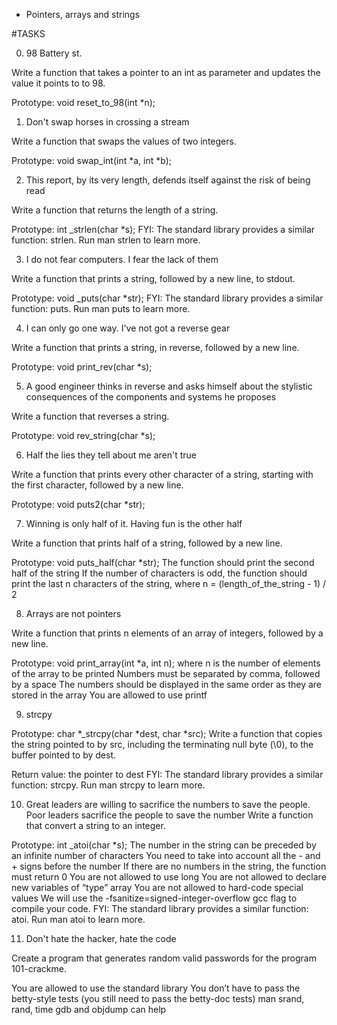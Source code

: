  - Pointers, arrays and strings

 #TASKS

 0. 98 Battery st.

 Write a function that takes a pointer to an int as parameter and updates the value it points to to 98.

 Prototype: void reset_to_98(int *n);

 1. Don't swap horses in crossing a stream

 Write a function that swaps the values of two integers.

 Prototype: void swap_int(int *a, int *b);

 2. This report, by its very length, defends itself against the risk of being read

 Write a function that returns the length of a string.

 Prototype: int _strlen(char *s);
 FYI: The standard library provides a similar function: strlen. Run man strlen to learn more.

 3. I do not fear computers. I fear the lack of them

 Write a function that prints a string, followed by a new line, to stdout.

 Prototype: void _puts(char *str);
 FYI: The standard library provides a similar function: puts. Run man puts to learn more.

 4. I can only go one way. I've not got a reverse gear

 Write a function that prints a string, in reverse, followed by a new line.

 Prototype: void print_rev(char *s);

 5. A good engineer thinks in reverse and asks himself about the stylistic consequences of the components and systems he proposes

 Write a function that reverses a string.

 Prototype: void rev_string(char *s);

 6. Half the lies they tell about me aren't true

 Write a function that prints every other character of a string, starting with the first character, followed by a new line.

 Prototype: void puts2(char *str);

 7. Winning is only half of it. Having fun is the other half

 Write a function that prints half of a string, followed by a new line.

 Prototype: void puts_half(char *str);
 The function should print the second half of the string
 If the number of characters is odd, the function should print the last n characters of the string, where n = (length_of_the_string - 1) / 2

 8. Arrays are not pointers

 Write a function that prints n elements of an array of integers, followed by a new line.

 Prototype: void print_array(int *a, int n);
 where n is the number of elements of the array to be printed
 Numbers must be separated by comma, followed by a space
 The numbers should be displayed in the same order as they are stored in the array
 You are allowed to use printf

 9. strcpy

 Prototype: char *_strcpy(char *dest, char *src);
 Write a function that copies the string pointed to by src, including the terminating null byte (\0), to the buffer pointed to by dest.

 Return value: the pointer to dest
 FYI: The standard library provides a similar function: strcpy. Run man strcpy to learn more.

 10. Great leaders are willing to sacrifice the numbers to save the people. Poor leaders sacrifice the people to save the number
 Write a function that convert a string to an integer.

 Prototype: int _atoi(char *s);
 The number in the string can be preceded by an infinite number of characters
 You need to take into account all the - and + signs before the number
 If there are no numbers in the string, the function must return 0
 You are not allowed to use long
 You are not allowed to declare new variables of “type” array
 You are not allowed to hard-code special values
 We will use the -fsanitize=signed-integer-overflow gcc flag to compile your code.
 FYI: The standard library provides a similar function: atoi. Run man atoi to learn more.

 11. Don't hate the hacker, hate the code

 Create a program that generates random valid passwords for the program 101-crackme.

 You are allowed to use the standard library
 You don’t have to pass the betty-style tests (you still need to pass the betty-doc tests)
 man srand, rand, time
 gdb and objdump can help


